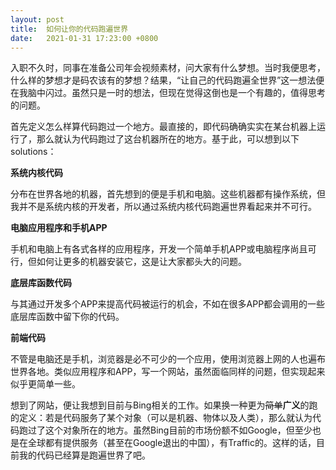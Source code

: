 ```yaml
---
layout: post
title:  如何让你的代码跑遍世界
date:   2021-01-31 17:23:00 +0800
---
```


入职不久时，同事在准备公司年会视频素材，问大家有什么梦想。当时我便思考，什么样的梦想才是码农该有的梦想？结果，“让自己的代码跑遍全世界”这一想法便在我脑中闪过。虽然只是一时的想法，但现在觉得这倒也是一个有趣的，值得思考的问题。

首先定义怎么样算代码跑过一个地方。最直接的，即代码确确实实在某台机器上运行了，那么就认为代码跑过了这台机器所在的地方。基于此，可以想到以下solutions：

**系统内核代码**

分布在世界各地的机器，首先想到的便是手机和电脑。这些机器都有操作系统，但我并不是系统内核的开发者，所以通过系统内核代码跑遍世界看起来并不可行。

**电脑应用程序和手机APP**

手机和电脑上有各式各样的应用程序，开发一个简单手机APP或电脑程序尚且可行，但如何让更多的机器安装它，这是让大家都头大的问题。

**底层库函数代码**

与其通过开发多个APP来提高代码被运行的机会，不如在很多APP都会调用的一些底层库函数中留下你的代码。

**前端代码**

不管是电脑还是手机，浏览器是必不可少的一个应用，使用浏览器上网的人也遍布世界各地。类似应用程序和APP，写一个网站，虽然面临同样的问题，但实现起来似乎更简单一些。

想到了网站，便让我想到目前与Bing相关的工作。如果换一种更为~~简单~~**广义**的跑的定义：若是代码服务了某个对象（可以是机器、物体以及人类），那么就认为代码跑过了这个对象所在的地方。虽然Bing目前的市场份额不如Google，但至少也是在全球都有提供服务（甚至在Google退出的中国），有Traffic的。这样的话，目前我的代码已经算是跑遍世界了吧。